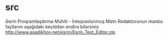 # src 
Əsrin Proqramlaşdırma Mühiti - İnteqrəolunmuş Mətn Redaktorunun mənbə fayllarını aşağıdakı keçiddən endirə bilərsiniz
http://www.asadikhov.net/esrin/Esrin_Text_Editor.zip
